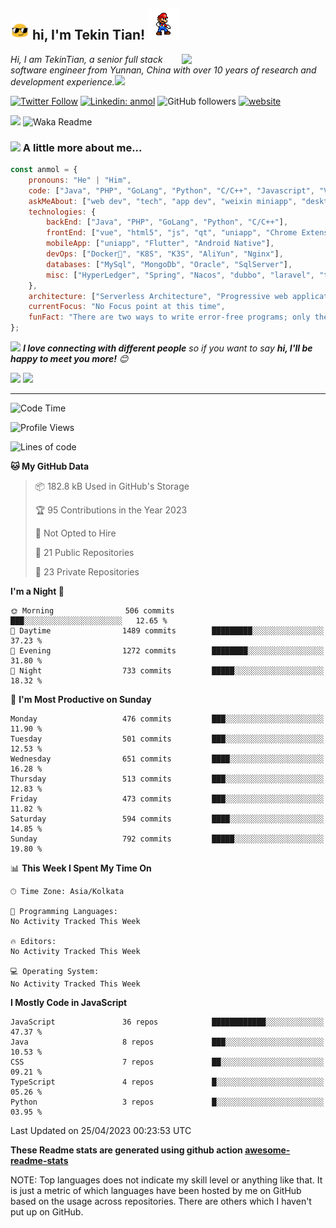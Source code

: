 <h2><img src="assets/sunglasses.gif" width="30"/> hi, I'm Tekin Tian! <img src="assets/giphy.gif" width="50"></h2>
<img align='right' src="https://media.giphy.com/media/M9gbBd9nbDrOTu1Mqx/giphy.gif" width="230">
<p><em>Hi, I am TekinTian, a senior full stack software engineer from Yunnan, China with over 10 years of research and development experience.<img src="https://media.giphy.com/media/WUlplcMpOCEmTGBtBW/giphy.gif" width="30"> 
</em></p>

[![Twitter Follow](https://img.shields.io/twitter/follow/tekintian?label=Follow)](https://twitter.com/intent/follow?screen_name=tekintian)
[![Linkedin: anmol](https://img.shields.io/badge/-anmol-blue?style=flat-square&logo=Linkedin&logoColor=white&link=https://www.linkedin.com/in/anmol-p-singh/)](https://www.linkedin.com/in/tekintian/)
![GitHub followers](https://img.shields.io/github/followers/tekintian?label=Follow&style=social)
[![website](https://img.shields.io/badge/Website-46a2f1.svg?&style=flat-square&logo=Google-Chrome&logoColor=white&link=http://dev.yunnan.ws/)](http://dev.yunnan.ws/)

![](https://visitor-badge.glitch.me/badge?page_id=tekintian.tekintian)
![Waka Readme](https://github.com/tekintian/tekintian/workflows/Waka%20Readme/badge.svg)


### <img src="https://media.giphy.com/media/VgCDAzcKvsR6OM0uWg/giphy.gif" width="50"> A little more about me...  

```javascript
const anmol = {
    pronouns: "He" | "Him",
    code: ["Java", "PHP", "GoLang", "Python", "C/C++", "Javascript", "VueJs", "Flutter"],
    askMeAbout: ["web dev", "tech", "app dev", "weixin miniapp", "desktop app", "Chrome Extenssion"],
    technologies: {
        backEnd: ["Java", "PHP", "GoLang", "Python", "C/C++"],
        frontEnd: ["vue", "html5", "js", "qt", "uniapp", "Chrome Extenssion"],
        mobileApp: ["uniapp", "Flutter", "Android Native"],
        devOps: ["Docker🐳", "K8S", "K3S", "AliYun", "Nginx"],
        databases: ["MySql", "MongoDb", "Oracle", "SqlServer"],
        misc: ["HyperLedger", "Spring", "Nacos", "dubbo", "laravel", "tp"]
    },
    architecture: ["Serverless Architecture", "Progressive web applications", "Single page applications"],
    currentFocus: "No Focus point at this time",
    funFact: "There are two ways to write error-free programs; only the third one works"
};
```

<img src="https://media.giphy.com/media/LnQjpWaON8nhr21vNW/giphy.gif" width="60"> <em><b>I love connecting with different people</b> so if you want to say <b>hi, I'll be happy to meet you more!</b> 😊</em>

<img src="https://img.shields.io/static/v1?label=Email:&message=tekintian@gmail.com&color=blue">

<img src="https://img.shields.io/static/v1?label=QQ:&message=932256355&color=blue">


---
<!--START_SECTION:waka-->
![Code Time](http://img.shields.io/badge/Code%20Time-2%2C177%20hrs%2050%20mins-blue)

![Profile Views](http://img.shields.io/badge/Profile%20Views-5888-blue)

![Lines of code](https://img.shields.io/badge/From%20Hello%20World%20I%27ve%20Written-8.9%20million%20lines%20of%20code-blue)

**🐱 My GitHub Data** 

> 📦 182.8 kB Used in GitHub's Storage 
 > 
> 🏆 95 Contributions in the Year 2023
 > 
> 🚫 Not Opted to Hire
 > 
> 📜 21 Public Repositories 
 > 
> 🔑 23 Private Repositories 
 > 
**I'm a Night 🦉** 

```text
🌞 Morning                506 commits         ███░░░░░░░░░░░░░░░░░░░░░░   12.65 % 
🌆 Daytime                1489 commits        █████████░░░░░░░░░░░░░░░░   37.23 % 
🌃 Evening                1272 commits        ████████░░░░░░░░░░░░░░░░░   31.80 % 
🌙 Night                  733 commits         █████░░░░░░░░░░░░░░░░░░░░   18.32 % 
```
📅 **I'm Most Productive on Sunday** 

```text
Monday                   476 commits         ███░░░░░░░░░░░░░░░░░░░░░░   11.90 % 
Tuesday                  501 commits         ███░░░░░░░░░░░░░░░░░░░░░░   12.53 % 
Wednesday                651 commits         ████░░░░░░░░░░░░░░░░░░░░░   16.28 % 
Thursday                 513 commits         ███░░░░░░░░░░░░░░░░░░░░░░   12.83 % 
Friday                   473 commits         ███░░░░░░░░░░░░░░░░░░░░░░   11.82 % 
Saturday                 594 commits         ████░░░░░░░░░░░░░░░░░░░░░   14.85 % 
Sunday                   792 commits         █████░░░░░░░░░░░░░░░░░░░░   19.80 % 
```


📊 **This Week I Spent My Time On** 

```text
🕑︎ Time Zone: Asia/Kolkata

💬 Programming Languages: 
No Activity Tracked This Week

🔥 Editors: 
No Activity Tracked This Week

💻 Operating System: 
No Activity Tracked This Week
```

**I Mostly Code in JavaScript** 

```text
JavaScript               36 repos            ████████████░░░░░░░░░░░░░   47.37 % 
Java                     8 repos             ███░░░░░░░░░░░░░░░░░░░░░░   10.53 % 
CSS                      7 repos             ██░░░░░░░░░░░░░░░░░░░░░░░   09.21 % 
TypeScript               4 repos             █░░░░░░░░░░░░░░░░░░░░░░░░   05.26 % 
Python                   3 repos             █░░░░░░░░░░░░░░░░░░░░░░░░   03.95 % 
```




 Last Updated on 25/04/2023 00:23:53 UTC
<!--END_SECTION:waka-->

**These Readme stats are generated using github action [awesome-readme-stats](https://github.com/cxsw/waka-readme-stats)**

NOTE: Top languages does not indicate my skill level or anything like that. It is just a metric of which languages have been hosted by me on GitHub based on the usage across repositories. There are others which I haven't put up on GitHub.
